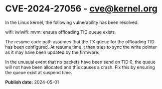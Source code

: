 # CVE-2024-27056 - cve@kernel.org

In the Linux kernel, the following vulnerability has been resolved:

wifi: iwlwifi: mvm: ensure offloading TID queue exists

The resume code path assumes that the TX queue for the offloading TID
has been configured. At resume time it then tries to sync the write
pointer as it may have been updated by the firmware.

In the unusual event that no packets have been send on TID 0, the queue
will not have been allocated and this causes a crash. Fix this by
ensuring the queue exist at suspend time.

**Publish date:** 2024-05-01

